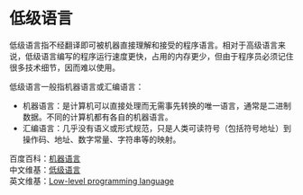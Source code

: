 # 低级语言

低级语言指不经翻译即可被机器直接理解和接受的程序语言。相对于高级语言来说，低级语言编写的程序运行速度更快，占用的内存更少，但由于程序员必须记住很多技术细节，因而难以使用。

低级语言一般指机器语言或汇编语言：

- 机器语言：是计算机可以直接处理而无需事先转换的唯一语言，通常是二进制数据。不同的计算机都有各自的机器语言。
- 汇编语言：几乎没有语义或形式规范，只是人类可读符号（包括符号地址）到操作码、地址、数字常量、字符串等的映射。

百度百科：[机器语言](https://baike.baidu.com/item/%E6%9C%BA%E5%99%A8%E8%AF%AD%E8%A8%80?fromtitle=%E4%BD%8E%E7%BA%A7%E8%AF%AD%E8%A8%80&fromid=11189705)  
中文维基：[低级语言](https://zh.wikipedia.org/wiki/%E4%BD%8E%E7%BA%A7%E8%AF%AD%E8%A8%80)  
英文维基：[Low-level programming language](https://en.wikipedia.org/wiki/Low-level_programming_language)

